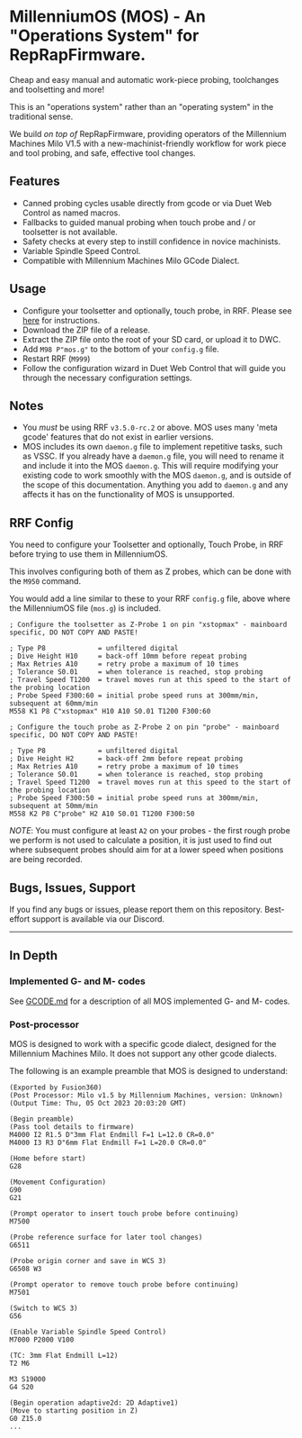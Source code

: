 # MillenniumOS (MOS) - An "Operations System" for RepRapFirmware.
Cheap and easy manual and automatic work-piece probing, toolchanges and toolsetting and more!

This is an "operations system" rather than an "operating system" in the traditional sense.

We build _on top of_ RepRapFirmware, providing operators of the Millennium Machines Milo V1.5 with a new-machinist-friendly workflow for work piece and tool probing, and safe, effective tool changes.

## Features
  - Canned probing cycles usable directly from gcode or via Duet Web Control as named macros.
  - Fallbacks to guided manual probing when touch probe and / or toolsetter is not available.
  - Safety checks at every step to instill confidence in novice machinists.
  - Variable Spindle Speed Control.
  - Compatible with Millennium Machines Milo GCode Dialect.

## Usage
  - Configure your toolsetter and optionally, touch probe, in RRF. Please see [here](#rrf-config) for instructions.
  - Download the ZIP file of a release.
  - Extract the ZIP file onto the root of your SD card, or upload it to DWC.
  - Add `M98 P"mos.g"` to the bottom of your `config.g` file.
  - Restart RRF (`M999`)
  - Follow the configuration wizard in Duet Web Control that will guide you through the necessary configuration settings.

## Notes
  - You _must_ be using RRF `v3.5.0-rc.2` or above. MOS uses many 'meta gcode' features that do not exist in earlier versions.
  - MOS includes its own `daemon.g` file to implement repetitive tasks, such as VSSC. If you already have a `daemon.g` file, you will need to rename it and include it into the MOS `daemon.g`. This will require modifying your existing code to work smoothly with the MOS `daemon.g`, and is outside of the scope of this documentation. Anything you add to `daemon.g` and any affects it has on the functionality of MOS is unsupported.

## RRF Config
You need to configure your Toolsetter and optionally, Touch Probe, in RRF before trying to use them in MillenniumOS.

This involves configuring both of them as Z probes, which can be done with the `M950` command.

You would add a line similar to these to your RRF `config.g` file, above where the MillenniumOS file (`mos.g`) is included.

```gcode
; Configure the toolsetter as Z-Probe 1 on pin "xstopmax" - mainboard specific, DO NOT COPY AND PASTE!

; Type P8             = unfiltered digital
; Dive Height H10     = back-off 10mm before repeat probing
; Max Retries A10     = retry probe a maximum of 10 times
; Tolerance S0.01     = when tolerance is reached, stop probing
; Travel Speed T1200  = travel moves run at this speed to the start of the probing location
; Probe Speed F300:60 = initial probe speed runs at 300mm/min, subsequent at 60mm/min
M558 K1 P8 C"xstopmax" H10 A10 S0.01 T1200 F300:60

; Configure the touch probe as Z-Probe 2 on pin "probe" - mainboard specific, DO NOT COPY AND PASTE!

; Type P8             = unfiltered digital
; Dive Height H2      = back-off 2mm before repeat probing
; Max Retries A10     = retry probe a maximum of 10 times
; Tolerance S0.01     = when tolerance is reached, stop probing
; Travel Speed T1200  = travel moves run at this speed to the start of the probing location
; Probe Speed F300:50 = initial probe speed runs at 300mm/min, subsequent at 50mm/min
M558 K2 P8 C"probe" H2 A10 S0.01 T1200 F300:50
```

*NOTE*: You must configure at least `A2` on your probes - the first rough probe we perform is not
used to calculate a position, it is just used to find out where subsequent probes should aim for at a lower speed when positions are being recorded.

## Bugs, Issues, Support
If you find any bugs or issues, please report them on this repository. Best-effort support is available via our Discord.

---

## In Depth

### Implemented G- and M- codes
See [GCODE.md](GCODE.md) for a description of all MOS implemented G- and M- codes.

### Post-processor
MOS is designed to work with a specific gcode dialect, designed for the Millennium Machines Milo. It does not support any other gcode dialects.

The following is an example preamble that MOS is designed to understand:

```gcode
(Exported by Fusion360)
(Post Processor: Milo v1.5 by Millennium Machines, version: Unknown)
(Output Time: Thu, 05 Oct 2023 20:03:20 GMT)

(Begin preamble)
(Pass tool details to firmware)
M4000 I2 R1.5 D"3mm Flat Endmill F=1 L=12.0 CR=0.0"
M4000 I3 R3 D"6mm Flat Endmill F=1 L=20.0 CR=0.0"

(Home before start)
G28

(Movement Configuration)
G90
G21

(Prompt operator to insert touch probe before continuing)
M7500

(Probe reference surface for later tool changes)
G6511

(Probe origin corner and save in WCS 3)
G6508 W3

(Prompt operator to remove touch probe before continuing)
M7501

(Switch to WCS 3)
G56

(Enable Variable Spindle Speed Control)
M7000 P2000 V100

(TC: 3mm Flat Endmill L=12)
T2 M6

M3 S19000
G4 S20

(Begin operation adaptive2d: 2D Adaptive1)
(Move to starting position in Z)
G0 Z15.0
...
```
